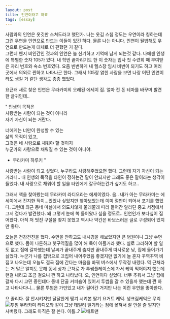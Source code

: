 ```yaml
---
layout: post
title: 인연이라고 하죠
tags: [essay]
---
```

사람과의 인연은 옷깃만 스쳐도라고 했던가. 나는 옷김 스침 정도는 우연이라 칭하는데 그런 우연을 인연으로 만드는 이들이 있긴 하다. 물론 나는 아니다. 인연이 될법해도 우연으로 만드는게 대체로 더 편했던 거 같다.     
그런데 왠지 비인간인 것과의 인연은 늘 신기하고 기억에 남게 되는것 같다. 나에겐 인생에 특별한 숫자 105가 있다. 내 학번 끝자리기도 한 이 숫자는 입사 첫 수련회 때 부여받은 자리 번호와 숙소 번호였다. 요즘 빈번하게 내 헬스장 임시 비번이 되기도 하고 여러 곳에서 의외로 짠하고 나타나곤 한다. 그래서 105랑 얽힌 사람을 보면 나랑 어떤 인연이라도 생길 거 같단 생각도 종종 했었다.     

요근래 새로 찾은 인연은 무라카미의 오래된 에세이 집. 얼마 전 폰 테마를 바꾸며 발견한 글귀인데..

"
인생의 목적은      
사랑받는 사람이 되는 것이 아니라      
자기 자신이 되는 거란다.      

너에게는 너만이 완성할 수 있는      
삶의 목적이 있고,        
그것은 네 사랑으로 채워야 할 것이지       
누군가의 사랑으로 
채워질 수 있는 것이 아니야.
- 무라카미 하루키
"

사랑받는 사람이 되고 싶었다. 누구라도 사랑해주었으면 했다. 그런데 자기 자신이 되는거라니.. 내 인생의 목적을 타인이 정하는건 말이 안되지만 그래도 좋은 말이라는 생각이 들었다. 내 사랑으로 채워야 할 일을 타인에게 갈구하는건가 싶기도 하고.. 

그래서 책을 찾아봤는데 무라카미 라디오라는 에세이였다. 음.. 내가 아는 무라카미는 에세이에서 진지한 적이...있었나 싶었지만 찾아보았는데 이미 절판이 되어서 포기를 했었다. 그런데 최근 동네 마실에서 의도치않게 쭐래쭐래 따라 들어간 알라딘 중고 서점에서 그저 걷다가 발견했다. 왜 그렇게 눈에 쏙 들어왔나 싶을 정도로.. 인연인가 보다싶어 집어왔다. 아직 저 멋진 구절을 찾지 못했고 역시나 약간은 바보스러운 글로 구성되어 있지만 좋다.    

오늘은 건강건진을 했다. 수면을 안하고도 내시경을 해보았지만 큰 병원이니 그냥 수면으로 했다. 몸이 나른하고 헛구역질을 많이 해 목이 아플거라 했다. 실로 그러하여 할 일도 없고 집에 갈까했는데 날씨가 끝내주게 춥지만 끝내주게 따사로운 낮, 집에 들어가기 싫었다. 누군가 나를 집밖으로 끄집어 내어주었음 좋겠지만 없기에 늘 혼자 꾸역꾸역 비집고 나오는데 오늘도 결국 집에 간다는 마음을 바꿔 버스에서 무작정 내렸다. 역 근처라는 거 말곤 알지도 못해 동네 상가 근처로 가 투썸플레이스에 가서 케익 먹어야지 했는데 왠걸 내리고 조금 걸으니 짠 하고 나타났다. 오, 인연이다 싶었다. 너무 추워서 그냥 집에 갈까 다시 고민 중인데다 동네 단골 커피숍이 있어서 투썸을 갈 수 있을까 했는데 짠 하고 나타나다니... 물론 투썸은 가만있고 내가 걸어간 거지만 나는 이런 우연을 좋아한다.     

으 졸리다. 
잘 안시키지만 달달한게 땡겨 시켜본 딸기 요거트 케익. 생크림케익은 무리 
![투썸](http://lh3.googleusercontent.com/-kekCg15BFaU/Vp27k0eY8KI/AAAAAAAAAk4/534xLdlI6TE/s1280/upload_-1.jpg)
무라카미 라디오와 같이 그냥 데일리 일기라는 점에 꽂혀서 잘 안쓸 줄 알지만 사버렸다. 그래도 아직은 잘 쓴다. 이틀..? 
![배트맨](http://lh3.googleusercontent.com/-p1RRnrRg9QI/Vp27lviAbKI/AAAAAAAAAlA/q2ktEE2fyLo/s1280/upload_-1.jpg)